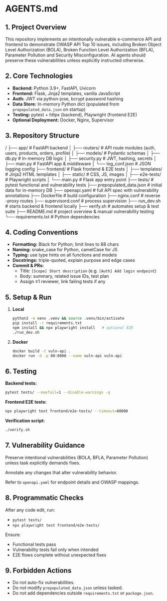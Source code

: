 # AGENTS.md

## 1. Project Overview
This repository implements an intentionally vulnerable e-commerce API and frontend to demonstrate OWASP API Top 10 issues, including Broken Object Level Authorization (BOLA), Broken Function Level Authorization (BFLA), Parameter Pollution and Security Misconfiguration. AI agents should preserve these vulnerabilities unless explicitly instructed otherwise.

## 2. Core Technologies
- **Backend:** Python 3.9+, FastAPI, Uvicorn  
- **Frontend:** Flask, Jinja2 templates, vanilla JavaScript  
- **Auth:** JWT via python-jose, bcrypt password hashing  
- **Data Store:** In-memory Python dict (populated from `prepopulated_data.json` on startup)  
- **Testing:** pytest + httpx (backend), Playwright (frontend E2E)  
- **Optional Deployment:** Docker, Nginx, Supervisor  

## 3. Repository Structure
/
├── app/ # FastAPI backend
│ ├── routers/ # API route modules (auth, users, products, orders, profile)
│ ├── models/ # Pydantic schemas
│ ├── db.py # In-memory DB logic
│ ├── security.py # JWT, hashing, secrets
│ ├── main.py # FastAPI app & middleware
│ └── log_conf.json # JSON logging config
├── frontend/ # Flask frontend & E2E tests
│ ├── templates/ # Jinja2 HTML templates
│ ├── static/ # CSS, JS, images
│ ├── e2e-tests/ # Playwright scripts
│ └── main.py # Flask app entry point
├── tests/ # pytest functional and vulnerability tests
├── prepopulated_data.json # initial data for in-memory DB
├── openapi.yaml # full API spec with vulnerability annotations
├── Dockerfile # build configuration
├── nginx.conf # reverse -proxy routes
├── supervisord.conf # process supervision
├── run_dev.sh # starts backend & frontend locally
├── verify.sh # automates setup & test suite
├── README.md # project overview & manual vulnerability testing
└── requirements.txt # Python dependencies

## 4. Coding Conventions
- **Formatting:** Black for Python; limit lines to 88 chars  
- **Naming:** snake_case for Python, camelCase for JS  
- **Typing:** use type hints on all functions and models  
- **Docstrings:** triple-quoted, explain purpose and edge cases  
- **Commit & PRs:**  
  - Title: `[Scope] Short description` (e.g. `[Auth] Add login endpoint`)  
  - Body: summary, related issue IDs, test plan  
  - Assign ≥1 reviewer, link failing tests if any  

## 5. Setup & Run
1. **Local**  
   ```bash
   python3 -m venv .venv && source .venv/bin/activate
   pip install -r requirements.txt
   npm install && npx playwright install   # optional E2E
   ./run_dev.sh
   ```
2. **Docker**
   ```bash
   docker build -t vuln-api .
   docker run -d -p 80:8000 --name vuln-api vuln-api
   ```

## 6. Testing
**Backend tests:**
```bash
pytest tests/ --maxfail=1 --disable-warnings -q
```

**Frontend E2E tests:**
```bash
npx playwright test frontend/e2e-tests/ --timeout=60000
```

**Verification script:**
```bash
./verify.sh
```

## 7. Vulnerability Guidance
Preserve intentional vulnerabilities (BOLA, BFLA, Parameter Pollution) unless task explicitly demands fixes.

Annotate any changes that alter vulnerability behavior.

Refer to `openapi.yaml` for endpoint details and OWASP mappings.

## 8. Programmatic Checks
After any code edit, run:
- `pytest tests/`
- `npx playwright test frontend/e2e-tests/`

Ensure:
- Functional tests pass
- Vulnerability tests fail only when intended
- E2E flows complete without unexpected fixes

## 9. Forbidden Actions
- Do not auto-fix vulnerabilities.
- Do not modify `prepopulated_data.json` unless tasked.
- Do not add dependencies outside `requirements.txt` or `package.json`.